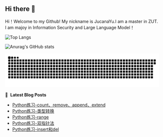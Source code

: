 ## Hi there 👋

<!--
**JucanaYu/JucanaYu** is a ✨ _special_ ✨ repository because its `README.md` (this file) appears on your GitHub profile.

Here are some ideas to get you started:

- 🔭 I’m currently working on ...
- 🌱 I’m currently learning ...
- 👯 I’m looking to collaborate on ...
- 🤔 I’m looking for help with ...
- 💬 Ask me about ...
- 📫 How to reach me: ...
- 😄 Pronouns: ...
- ⚡ Fun fact: ...
-->
Hi！Welcome to my Github!
My nickname is JucanaYu.I am a master in ZUT.
I am majoy in Information Security and Large Language Model！

![Top Langs](https://github-readme-stats.vercel.app/api/top-langs/?username=JucanaYu)


![Anurag's GitHub stats](https://github-readme-stats.vercel.app/api?username=JucanaYu)

<picture>
  <source media="(prefers-color-scheme: dark)" srcset="https://raw.githubusercontent.com/JucanaYu/JucanaYu/output/github-contribution-grid-snake-dark.svg">
  <source media="(prefers-color-scheme: light)" srcset="https://raw.githubusercontent.com/JucanaYu/JucanaYu/output/github-contribution-grid-snake.svg">
  <img alt="github contribution grid snake animation" src="https://raw.githubusercontent.com/JucanaYu/JucanaYu/output/github-contribution-grid-snake.svg">
</picture>

📕 &nbsp;**Latest Blog Posts**
<!-- BLOG-POST-LIST:START -->
- [Python练习-count、remove、append、extend](http://jucanayu.top/article/1ce7ab71-7095-80ca-aace-d57bd5f198ef)
- [Python练习-类型转换](http://jucanayu.top/article/1ce7ab71-7095-807b-90d9-f91fd9fc201d)
- [Python练习-range](http://jucanayu.top/article/1cd7ab71-7095-8074-b6d5-e5304a72c74d)
- [Python练习-双指针法](http://jucanayu.top/article/1cd7ab71-7095-80dd-a7bd-e04fffa7a7df)
- [Python练习-insert和del](http://jucanayu.top/article/1c77ab71-7095-80ae-9993-c2f90fd48bbf)
<!-- BLOG-POST-LIST:END -->
